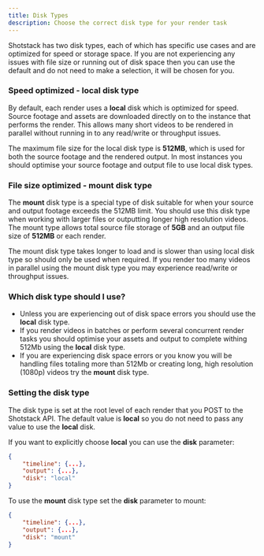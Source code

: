 ```yaml
---
title: Disk Types
description: Choose the correct disk type for your render task
---
```


Shotstack has two disk types, each of which has specific use cases and are optimized for speed or storage space. If you
are not experiencing any issues with file size or running out of disk space then you can use the default and do not need
to make a selection, it will be chosen for you.

### Speed optimized - local disk type

By default, each render uses a **local** disk which is optimized for speed. Source footage and assets are downloaded
directly on to the instance that performs the render. This allows many short videos to be rendered in parallel without
running in to any read/write or throughput issues.

The maximum file size for the local disk type is **512MB**, which is used for both the source footage and the rendered
output. In most instances you should optimise your source footage and output file to use local disk types.

### File size optimized - mount disk type

The **mount** disk type is a special type of disk suitable for when your source and output footage exceeds the 512MB
limit. You should use this disk type when working with larger files or outputting longer high resolution videos. The
mount type allows total source file storage of **5GB** and an output file size of **512MB** or each render.

The mount disk type takes longer to load and is slower than using local disk type so should only be used when required.
If you render too many videos in parallel using the mount disk type you may experience read/write or throughput issues.

### Which disk type should I use?

- Unless you are experiencing out of disk space errors you should use the **local** disk type.
- If you render videos in batches or perform several concurrent render tasks you should optimise your assets and output
  to complete withing 512Mb using the **local** disk type.
- If you are experiencing disk space errors or you know you will be handling files totaling more than 512Mb or creating
  long, high resolution \(1080p\) videos try the **mount** disk type.

### Setting the disk type

The disk type is set at the root level of each render that you POST to the Shotstack API. The default value is **local**
so you do not need to pass any value to use the **local** disk.

If you want to explicitly choose **local** you can use the **disk** parameter:

```json
{
    "timeline": {...},
    "output": {...},
    "disk": "local"
}
```

To use the **mount** disk type set the **disk** parameter to mount:

```json
{
    "timeline": {...},
    "output": {...},
    "disk": "mount"
}
```
